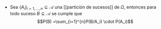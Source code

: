 
- Sea $\{A_i\}_{i=1,...,n} \subseteq \mathcal{A}$ una [[partición de sucesos]] de $\Omega$, entonces para todo suceso $B \subseteq \mathcal{A}$ se cumple que
$$P(B) =\sum_{i=1}^{n}P(B/A_i) \cdot P(A_i)$$